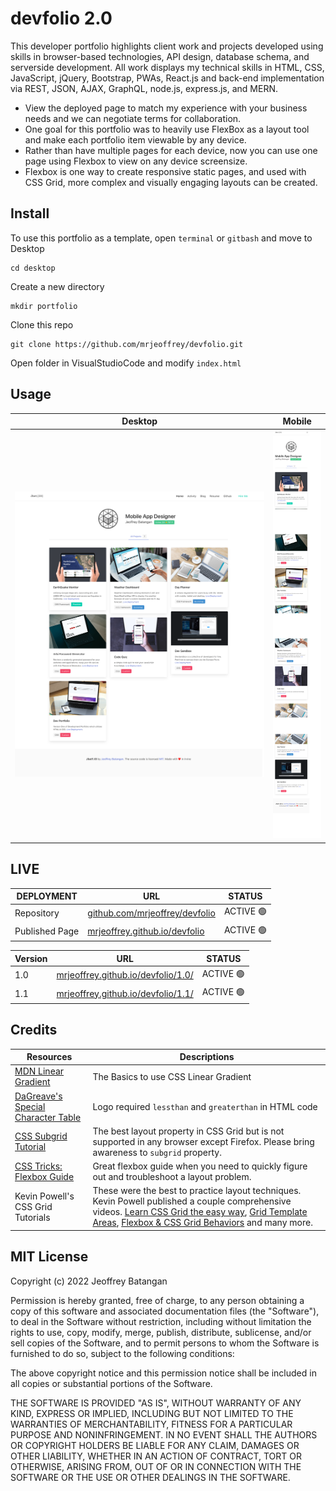 # devfolio 2.0
This developer portfolio highlights client work and projects developed using skills in browser-based technologies, API design, database schema, and serverside development. All work displays my technical skills in HTML, CSS, JavaScript, jQuery, Bootstrap, PWAs, React.js and back-end implementation via REST, JSON, AJAX, GraphQL, node.js, express.js, and MERN.
- View the deployed page to match my experience with your business needs and we can negotiate terms for collaboration.
- One goal for this portfolio was to heavily use FlexBox as a layout tool and make each portfolio item viewable by any device.
- Rather than have multiple pages for each device, now you can use one page using Flexbox to view on any device screensize.
- Flexbox is one way to create responsive static pages, and used with CSS Grid, more complex and visually engaging layouts can be  created.

## Install
To use this portfolio as a template, open `terminal` or `gitbash` and move to Desktop
 
    cd desktop

Create a new directory

    mkdir portfolio

Clone this repo

    git clone https://github.com/mrjeoffrey/devfolio.git

Open folder in VisualStudioCode and modify `index.html`

## Usage

| Desktop | Mobile |
| ------- | ------ |
| ![devfolio desktop version 2.0](assets/screenshots/desktop-devfolio-v2.png) | ![devfolio mobile version 2.0](assets/screenshots/mobile-devfolio-v2.png) |

## LIVE
| DEPLOYMENT | URL | STATUS |
| ---------- | --- | ------ |
| Repository  | [github.com/mrjeoffrey/devfolio](https://github.com/mrjeoffrey/devfolio) |  ACTIVE 🟢   |
| Published Page     | [mrjeoffrey.github.io/devfolio](https://mrjeoffrey.github.io/devfolio/) | ACTIVE 🟢  |

| Version | URL | STATUS |
| ---------- | --- | ------ |
| 1.0    | [mrjeoffrey.github.io/devfolio/1.0/](https://mrjeoffrey.github.io/devfolio/1.0/index.html) | ACTIVE 🟢  |
| 1.1    | [mrjeoffrey.github.io/devfolio/1.1/](https://mrjeoffrey.github.io/devfolio/1.1/index.html) | ACTIVE 🟢  |

## Credits

| Resources | Descriptions |
| --------- | ------------ |
| [MDN Linear Gradient](https://developer.mozilla.org/en-US/docs/Web/CSS/gradient/linear-gradient()) | The Basics to use CSS Linear Gradient |
| [DaGreave's Special Character Table](https://www.degraeve.com/reference/specialcharacters.php) | Logo required `lessthan` and `greaterthan` in HTML code |
| [CSS Subgrid Tutorial](https://dev.to/kenbellows/why-we-need-css-subgrid-53mh) | The best layout property in CSS Grid but is not supported in any browser except Firefox. Please bring awareness to `subgrid` property. |
| [CSS Tricks: Flexbox Guide](https://css-tricks.com/snippets/css/a-guide-to-flexbox/) | Great flexbox guide when you need to quickly figure out and troubleshoot a layout problem. |
| Kevin Powell's CSS Grid Tutorials | These were the best to practice layout techniques. Kevin Powell published a couple comprehensive videos. [Learn CSS Grid the easy way](https://www.youtube.com/watch?v=rg7Fvvl3taU), [Grid Template Areas](https://www.youtube.com/watch?v=v5KzBPUEgGQ), [Flexbox & CSS Grid Behaviors](https://www.youtube.com/watch?v=s3wHkfMz8oE&list=PL4-IK0AVhVjPv5tfS82UF_iQgFp4Bl998&index=13) and many more. |

## MIT License

Copyright (c) 2022 Jeoffrey Batangan

Permission is hereby granted, free of charge, to any person obtaining a copy of this software and associated documentation files (the "Software"), to deal in the Software without restriction, including without limitation the rights to use, copy, modify, merge, publish, distribute, sublicense, and/or sell copies of the Software, and to permit persons to whom the Software is furnished to do so, subject to the following conditions:

The above copyright notice and this permission notice shall be included in all copies or substantial portions of the Software.

THE SOFTWARE IS PROVIDED "AS IS", WITHOUT WARRANTY OF ANY KIND, EXPRESS OR IMPLIED, INCLUDING BUT NOT LIMITED TO THE WARRANTIES OF MERCHANTABILITY, FITNESS FOR A PARTICULAR PURPOSE AND NONINFRINGEMENT. IN NO EVENT SHALL THE AUTHORS OR COPYRIGHT HOLDERS BE LIABLE FOR ANY CLAIM, DAMAGES OR OTHER LIABILITY, WHETHER IN AN ACTION OF CONTRACT, TORT OR OTHERWISE, ARISING FROM, OUT OF OR IN CONNECTION WITH THE SOFTWARE OR THE USE OR OTHER DEALINGS IN THE SOFTWARE.